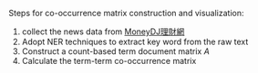 Steps for co-occurrence matrix construction and visualization:
1. collect the news data from [MoneyDJ理財網](https://www.moneydj.com/)
2. Adopt NER techniques to extract key word from the raw text
3. Construct a count-based term document matrix *A*
4. Calculate the term-term co-occurrence matrix

